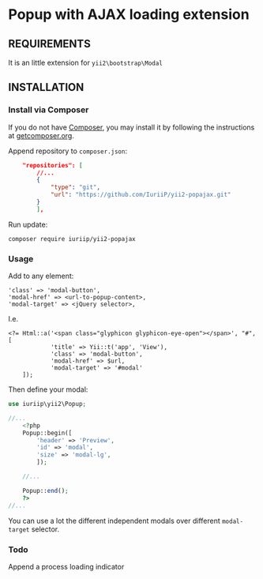Popup with AJAX loading extension
=====================

REQUIREMENTS
------------

It is an little extension for `yii2\bootstrap\Modal`

INSTALLATION
------------

### Install via Composer

If you do not have [Composer](http://getcomposer.org/), you may install it by following the instructions
at [getcomposer.org](http://getcomposer.org/doc/00-intro.md#installation-nix).

Append repository to `composer.json`:

```json
    "repositories": [
        //...
        {
            "type": "git",
            "url": "https://github.com/IuriiP/yii2-popajax.git"
        }
        ],
```

Run update:

~~~
composer require iuriip/yii2-popajax
~~~

### Usage

Add to any element:

```
'class' => 'modal-button',
'modal-href' => <url-to-popup-content>,
'modal-target' => <jQuery selector>,
```

I.e.

```
<?= Html::a('<span class="glyphicon glyphicon-eye-open"></span>', "#", [
            'title' => Yii::t('app', 'View'),
            'class' => 'modal-button',
            'modal-href' => $url,
            'modal-target' => '#modal'
    ]);
```

Then define your modal:

```php
use iuriip\yii2\Popup;

//...
    <?php
    Popup::begin([
        'header' => 'Preview',
        'id' => 'modal',
        'size' => 'modal-lg',
        ]);

    //...

    Popup::end();
    ?>
//...
```

You can use a lot the different independent modals over different `modal-target` selector.

### Todo

Append a process loading indicator

<?